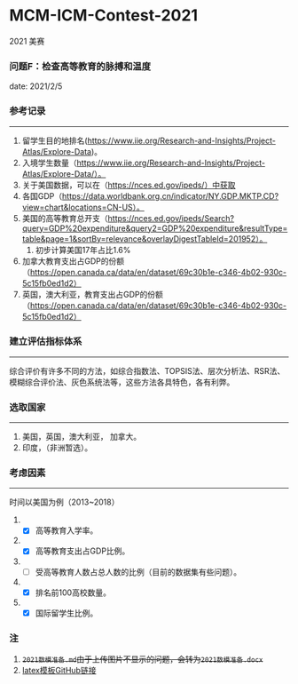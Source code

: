 # MCM-ICM-Contest-2021
2021 美赛



### 问题F：检查高等教育的脉搏和温度

date: 2021/2/5



### 参考记录

***

1. 留学生目的地排名(https://www.iie.org/Research-and-Insights/Project-Atlas/Explore-Data)。
2. 入境学生数量（https://www.iie.org/Research-and-Insights/Project-Atlas/Explore-Data/）。
3. 关于美国数据，可以在（https://nces.ed.gov/ipeds/）中获取
4. 各国GDP（https://data.worldbank.org.cn/indicator/NY.GDP.MKTP.CD?view=chart&locations=CN-US）。
5. 美国的高等教育总开支（https://nces.ed.gov/ipeds/Search?query=GDP%20expenditure&query2=GDP%20expenditure&resultType=table&page=1&sortBy=relevance&overlayDigestTableId=201952）。
   1. 初步计算美国17年占比1.6%
6. 加拿大教育支出占GDP的份额（https://open.canada.ca/data/en/dataset/69c30b1e-c346-4b02-930c-5c15fb0ed1d2）
7. 英国，澳大利亚，教育支出占GDP的份额（https://open.canada.ca/data/en/dataset/69c30b1e-c346-4b02-930c-5c15fb0ed1d2）





### 建立评估指标体系

***

综合评价有许多不同的方法，如综合指数法、TOPSIS法、层次分析法、RSR法、模糊综合评价法、灰色系统法等，这些方法各具特色，各有利弊。  



### 选取国家

***

1. 美国，英国，澳大利亚， 加拿大。
2. 印度，（非洲暂选）。



### 考虑因素

***

时间以美国为例（2013~2018）

1. - [x] 高等教育入学率。
2. - [x] 高等教育支出占GDP比例。
4. - [ ] 受高等教育人数占总人数的比例（目前的数据集有些问题）。
5. - [x] 排名前100高校数量。
6. - [x] 国际留学生比例。

### 注

1. ~~`2021数模准备.md`由于上传图片不显示的问题，会转为`2021数模准备.docx`~~
2. [latex模板GitHub链接](https://github.com/muyuuuu/A-customized-MCM-LaTeX-template-based-on-ctexart)

